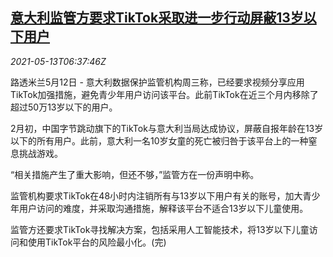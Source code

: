 <!--1620889263000-->
[意大利监管方要求TikTok采取进一步行动屏蔽13岁以下用户](https://cn.reuters.com/article/tiktok-italy-0512-wedn-idCNKBS2CU0IF)
------

<div><i>2021-05-13T06:37:46Z</i></div><p>路透米兰5月12日 - 意大利数据保护监管机构周三称，已经要求视频分享应用TikTok加强措施，避免青少年用户访问该平台。此前TikTok在近三个月内移除了超过50万13岁以下的用户。</p><p>2月初，中国字节跳动旗下的TikTok与意大利当局达成协议，屏蔽自报年龄在13岁以下的所有用户。此前，意大利一名10岁女童的死亡被归咎于该平台上的一种窒息挑战游戏。</p><p>“相关措施产生了重大影响，但还不够，”监管方在一份声明中称。</p><p>监管机构要求TikTok在48小时内注销所有与13岁以下用户有关的账号，加大青少年用户访问的难度，并采取沟通措施，解释该平台不适合13岁以下儿童使用。</p><p>监管方还要求TikTok寻找解决方案，包括采用人工智能技术，将13岁以下儿童访问和使用TikTok平台的风险最小化。(完)</p>
